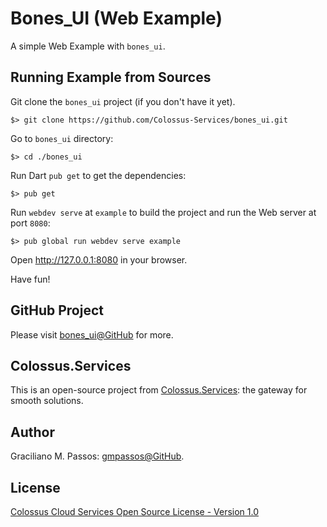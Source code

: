 # Bones_UI (Web Example)

A simple Web Example with `bones_ui`.

## Running Example from Sources

Git clone the `bones_ui` project (if you don't have it yet).

```shell script
$> git clone https://github.com/Colossus-Services/bones_ui.git
```

Go to `bones_ui` directory:

```shell script
$> cd ./bones_ui
```

Run Dart `pub get` to get the dependencies:  

```shell script
$> pub get  
```

Run `webdev serve` at `example` to build the project and run the Web server at port `8080`:

```shell script
$> pub global run webdev serve example 
```

Open http://127.0.0.1:8080 in your browser.

Have fun!

## GitHub Project

Please visit [bones_ui@GitHub][github] for more.

[github]: https://github.com/Colossus-Services/bones_ui

## Colossus.Services

This is an open-source project from [Colossus.Services][colossus]:
the gateway for smooth solutions.

## Author

Graciliano M. Passos: [gmpassos@GitHub][gmpassos_github].

[github]: https://github.com/gmpassos

## License

[Colossus Cloud Services Open Source License - Version 1.0][colossus_license]


[gmpassos_github]: https://github.com/gmpassos
[colossus]: https://colossus.services/
[colossus_license]: http://colossus.services/licenses/open-source/

